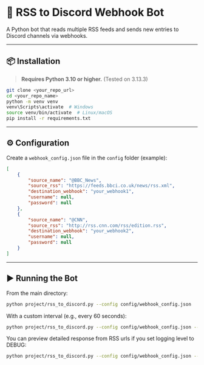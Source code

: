 # 📢 RSS to Discord Webhook Bot

A Python bot that reads multiple RSS feeds and sends new entries to Discord channels via webhooks.

---

## 📦 Installation
> **Requires Python 3.10 or higher.** (Tested on 3.13.3)
```bash
git clone <your_repo_url>
cd <your_repo_name>
python -m venv venv
venv\Scripts\activate  # Windows
source venv/bin/activate  # Linux/macOS
pip install -r requirements.txt
```

---

## ⚙️ Configuration

Create a `webhook_config.json` file in the `config` folder (example):

```json
[
    {
        "source_name": "@BBC_News",
        "source_rss": "https://feeds.bbci.co.uk/news/rss.xml",
        "destination_webhook": "your_webhook1",
        "username": null,
        "password": null
    },
    {
        "source_name": "@CNN",
        "source_rss": "http://rss.cnn.com/rss/edition.rss",
        "destination_webhook": "your_webhook2",
        "username": null,
        "password": null
    }
]
```

---

## ▶️ Running the Bot

From the main directory:

```bash
python project/rss_to_discord.py --config config/webhook_config.json
```

With a custom interval (e.g., every 60 seconds):

```bash
python project/rss_to_discord.py --config config/webhook_config.json --interval 60
```

You can preview detailed response from RSS urls if you set logging level to DEBUG:
```bash
python project/rss_to_discord.py --config config/webhook_config.json --loglevel DEBUG
```

